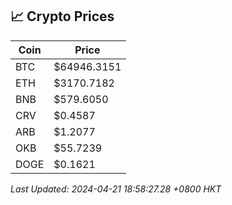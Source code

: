 ## 📈 Crypto Prices

| Coin | Price |
| ---- | ----- |
| BTC | $64946.3151 |
| ETH | $3170.7182 |
| BNB | $579.6050 |
| CRV | $0.4587 |
| ARB | $1.2077 |
| OKB | $55.7239 |
| DOGE | $0.1621 |

_Last Updated: 2024-04-21 18:58:27.28 +0800 HKT_